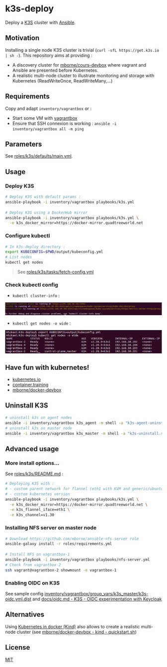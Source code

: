 # k3s-deploy

Deploy a [K3S](https://k3s.io/) cluster with [Ansible](https://docs.ansible.com/ansible/latest/index.html).

## Motivation

Installing a single node K3S cluster is trivial (`curl -sfL https://get.k3s.io | sh -`). This repository aims at providing :

* A discovery cluster for [mborne/cours-devbox](https://github.com/mborne/cours-devops#readme) where vagrant and Ansible are presented before Kubernetes.
* A realistic multi-node cluster to illustrate monitoring and storage with Kubernetes (ReadWriteOnce, ReadWriteMany,...)

## Requirements

Copy and adapt `inventory/vagrantbox` or :

* Start some VM with [vagrantbox](https://github.com/mborne/vagrantbox#readme)
* Ensure that SSH connexion is working : `ansible -i inventory/vagrantbox all -m ping`

## Parameters

See [roles/k3s/defaults/main.yml](roles/k3s/defaults/main.yml).

## Usage

### Deploy K3S

```bash
# Deploy K3S with default params :
ansible-playbook -i inventory/vagrantbox playbooks/k3s.yml

# Deploy K3S using a DockerHub mirror
ansible-playbook -i inventory/vagrantbox playbooks/k3s.yml \
  -e k3s_docker_mirror=https://docker-mirror.quadtreeworld.net
```

### Configure kubectl

```bash
# In k3s-deploy directory :
export KUBECONFIG=$PWD/output/kubeconfig.yml
# List nodes
kubectl get nodes
```

> See [roles/k3s/tasks/fetch-config.yml](roles/k3s/tasks/fetch-config.yml)

### Check kubectl config

* `kubectl cluster-info` :

![cluster-info](docs/img/screenshot-cluster-info.png)

* `kubectl get nodes -o wide` :

![get nodes](docs/img/screenshot-get-nodes.png)

## Have fun with kubernetes!

* [kubernetes.io](https://kubernetes.io/)
* [container.training](https://container.training/)
* [mborne/docker-devbox](https://github.com/mborne/docker-devbox#readme)

## Uninstall K3S

```bash
# uninstall k3s on agent nodes
ansible -i inventory/vagrantbox k3s_agent -m shell -a "k3s-agent-uninstall.sh" --become
# uninstall k3s on master node
ansible -i inventory/vagrantbox k3s_master -m shell -a "k3s-uninstall.sh" --become
```

## Advanced usage

### More install options...

See [roles/k3s/README.md](roles/k3s/README.md) :

```bash
# Deploying K3S with :
# - custom parent network for flannel (eth1 with KVM and generic/ubuntu2204)
# - custom kubernetes version
ansible-playbook -i inventory/vagrantbox playbooks/k3s.yml \
  -e k3s_docker_mirror=https://docker-mirror.quadtreeworld.net \
  -e k3s_flannel_iface=eth1 \
  -e k3s_channel=v1.30
```

### Installing NFS server on master node


```bash
# Download https://github.com/mborne/ansible-nfs-server role
ansible-galaxy install -r roles/requirements.yml

# Install NFS on vagrantbox-1
ansible-playbook -i inventory/vagrantbox playbooks/nfs-server.yml
# Check from vagrantbox-2
ssh vagrant@vagrantbox-2 showmount -e vagrantbox-1
```

### Enabling OIDC on K3S

See sample config [inventory/vagrantbox/group_vars/k3s_master/k3s-oidc.yml.dist](inventory/vagrantbox/group_vars/k3s_master/k3s-oidc.yml.dist) and [docs/oidc.md - K3S - OIDC experimentation with Keycloak](docs/oidc.md)

## Alternatives

Using [Kubernetes in docker (Kind)](https://kind.sigs.k8s.io/docs/user/quick-start/) also allows to create a realistic multi-node cluster (see [mborne/docker-devbox - kind - quickstart.sh](https://github.com/mborne/docker-devbox/tree/master/kind#readme))

## License

[MIT](LICENSE)




